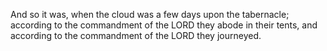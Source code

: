 And so it was, when the cloud was a few days upon the tabernacle; according to the commandment of the LORD they abode in their tents, and according to the commandment of the LORD they journeyed.

